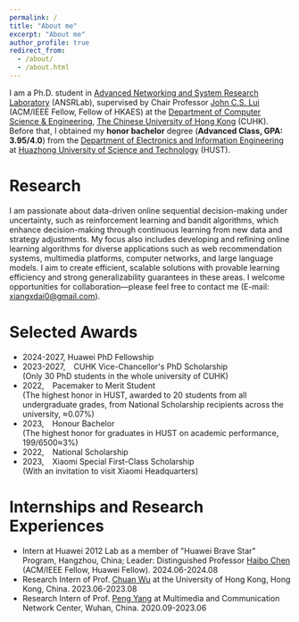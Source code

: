 ```yaml
---
permalink: /
title: "About me"
excerpt: "About me"
author_profile: true
redirect_from: 
  - /about/
  - /about.html
---
```


I am a Ph.D. student in [Advanced Networking and System Research Laboratory](http://ansrlab.cse.cuhk.edu.hk/) (ANSRLab), supervised by Chair Professor [John C.S. Lui](https://www.cse.cuhk.edu.hk/~cslui/)  (ACM/IEEE Fellow, Fellow of HKAES) at the [Department of Computer Science & Engineering](https://www.cse.cuhk.edu.hk), [The Chinese University of Hong Kong](https://www.cuhk.edu.hk/english/index.html) (CUHK). Before that, I obtained my **honor bachelor** degree (**Advanced Class, GPA: 3.95/4.0**) from the [Department of Electronics and Information Engineering](http://ei.hust.edu.cn/) at [Huazhong University of Science and Technology](http://english.hust.edu.cn/) (HUST). 



# Research

I am passionate about data-driven online sequential decision-making under uncertainty, such as reinforcement learning and bandit algorithms, which enhance decision-making through continuous learning from new data and strategy adjustments. My focus also includes developing and refining online learning algorithms for diverse applications such as web recommendation systems, multimedia platforms, computer networks, and large language models. I aim to create efficient, scalable solutions with provable learning efficiency and strong generalizability guarantees in these areas. I welcome opportunities for collaboration—please feel free to contact me (E-mail: xiangxdai0@gmail.com).



# Selected Awards
+ 2024-2027, Huawei PhD Fellowship
+ 2023-2027,  &ensp; CUHK Vice-Chancellor's PhD Scholarship \
  (Only 30 PhD students in the whole university of CUHK)
+ 2022,  &ensp; Pacemaker to Merit Student \
(The highest honor in HUST, awarded to 20 students from all undergraduate grades, from National Scholarship recipients across the university, ≈0.07%)
+ 2023, &ensp; Honour Bachelor  \
  (The highest honor for graduates in HUST on academic performance, 199/6500&asymp;3%)
+ 2022,   &ensp;   National Scholarship
+ 2023,  &ensp; Xiaomi Special First-Class Scholarship\
  (With an invitation to visit Xiaomi Headquarters)

# Internships and Research Experiences
+ Intern at Huawei 2012 Lab as a member of "Huawei Brave Star" Program, Hangzhou, China; Leader: Distinguished Professor [Haibo Chen](https://ipads.se.sjtu.edu.cn/pub/members/haibo_chen) (ACM/IEEE Fellow, Huawei Fellow).	2024.06-2024.08
+ Research Intern of  Prof. [Chuan Wu](https://i.cs.hku.hk/~cwu/index.html) at the University of Hong Kong, Hong Kong, China. 2023.06-2023.08
+ Research Intern of  Prof. [Peng Yang](http://faculty.hust.edu.cn/pyang/en) at Multimedia and Communication Network Center, Wuhan, China. 2020.09-2023.06

